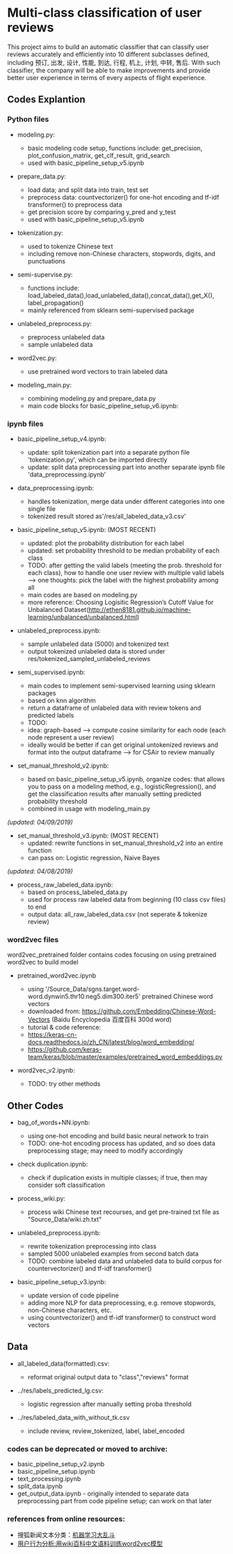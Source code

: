 # Multi-class classification of user reviews

This project aims to build an automatic classifier that can classify user reviews accurately and efficiently into 10 different subclasses defined, including 预订, 出发, 设计, 性能, 到达, 行程, 机上, 计划, 中转, 售后. With such classifier, the company will be able to make improvements and provide better user experience in terms of every aspects of flight experience.

## Codes Explantion
### Python files
* modeling.py:
    - basic modeling code setup, functions include: get_precision, plot_confusion_matrix, get_clf_result, grid_search
    - used with basic_pipeline_setup_v5.ipynb
            
* prepare_data.py:
    - load data; and split data into train, test set
    - preprocess data: countvectorizer() for one-hot encoding and tf-idf transformer() to preprocess data
    - get precision score by comparing y_pred and y_test
    - used with basic_pipeline_setup_v5.ipynb
        
* tokenization.py:
    - used to tokenize Chinese text
    - including remove non-Chinese characters, stopwords, digits, and punctuations
                
* semi-supervise.py:
    - functions include: load_labeled_data(),load_unlabeled_data(),concat_data(),get_X(), label_propagation()
    - mainly referenced from sklearn semi-supervised package

* unlabeled_preprocess.py:
    - preprocess unlabeled data
    - sample unlabeled data

* word2vec.py:
    - use pretrained word vectors to train labeled data

* modeling_main.py:
    - combining modeling.py and prepare_data.py
    - main code blocks for basic_pipeline_setup_v6.ipynb:
    
    
### ipynb files
    
* basic_pipeline_setup_v4.ipynb:
    - update: split tokenization part into a separate python file 'tokenization.py', which can be imported directly
    - update: split data preprocessing part into another separate ipynb file 'data_preprocessing.ipynb'

* data_preprocessing.ipynb:
    - handles tokenization, merge data under different categories into one single file
    - tokenized result stored as'/res/all_labeled_data_v3.csv'
        
* basic_pipeline_setup_v5.ipynb: (MOST RECENT)
    - updated: plot the probability distribution for each label
    - updated: set probability threshold to be median probability of each class
    - TODO: after getting the valid labels (meeting the prob. threshold for each class), how to handle one user review with multiple valid labels --> one thoughts: pick the label with the highest probability among all
    - main codes are based on modeling.py
    - more reference: Choosing Logisitic Regression’s Cutoff Value for Unbalanced Dataset(http://ethen8181.github.io/machine-learning/unbalanced/unbalanced.html)
            
* unlabeled_preprocess.ipynb: 
    - sample unlabeled data (5000) and tokenized text
    - output tokenized unlabeled data is stored under res/tokenized_sampled_unlabeled_reviews
        
* semi_supervised.ipynb: 
    - main codes to implement semi-supervised learning using sklearn packages
    - based on knn algorithm
    - return a dataframe of unlabeled data with review tokens and predicted labels
    - TODO: 
    - idea: graph-based --> compute cosine similarity for each node (each node represent a user review)
    - ideally would be better if can get original untokenized reviews and format into the output dataframe --> for CSAir to review manually

* set_manual_threshold_v2.ipynb: 
    - based on basic_pipeline_setup_v5.ipynb, organize codes: that allows you to pass on a modeling method, e.g., logisticRegression(), and get the classification results after manually setting predicted probability threshold
    - combined in usage with modeling_main.py
         
_(updated: 04/09/2019)_
* set_manual_threshold_v3.ipynb: (MOST RECENT)
    - updated: rewrite functions in set_manual_threshold_v2 into an entire function
    - can pass on: Logistic regression, Naive Bayes 
        
_(updated: 04/08/2019)_
* process_raw_labeled_data.ipynb:
    - based on process_labeled_data.py 
    - used for process raw labeled data from beginning (10 class csv files) to end
    - output data: all_raw_labeled_data.csv (not seperate & tokenize review)
        

### word2vec files
        
word2vec_pretrained folder contains codes focusing on using pretrained word2vec to build model
* pretrained_word2vec.ipynb
    - using '/Source_Data/sgns.target.word-word.dynwin5.thr10.neg5.dim300.iter5' pretrained Chinese word vectors
    - downloaded from: https://github.com/Embedding/Chinese-Word-Vectors (Baidu Encyclopedia 百度百科 300d word)
    - tutorial & code reference: 
    - https://keras-cn-docs.readthedocs.io/zh_CN/latest/blog/word_embedding/ 
    - https://github.com/keras-team/keras/blob/master/examples/pretrained_word_embeddings.py

* word2vec_v2.ipynb:
    - TODO: try other methods
                    


## Other Codes

* bag_of_words+NN.ipynb:
    - using one-hot encoding and build basic neural network to train 
    - TODO: one-hot encoding process has updated, and so does data preprocessing stage; may need to modify accordingly

* check duplication.ipynb:
    - check if duplication exists in multiple classes; if true, then may consider soft classification 

* process_wiki.py:
    - process wiki Chinese text recourses, and get pre-trained txt file as "Source_Data/wiki.zh.txt"

* unlabeled_preprocess.ipynb:
    - rewrite tokenization preprocessing into class
    - sampled 5000 unlabeled examples from second batch data
    - TODO: combine labeled data and unlabeled data to build corpus for countervectorizer() and tf-idf transformer()

 * basic_pipeline_setup_v3.ipynb:
    - update version of code pipeline 
    - adding more NLP for data preprocessing, e.g. remove stopwords, non-Chinese characters, etc.
    - using countvectorizer() and tf-idf transformer() to construct word vectors
        

## Data

* all_labeled_data(formatted).csv: 
    - reformat original output data to "class","reviews" format

* ../res/labels_predicted_lg.csv:
    - logistic regression after manually setting proba threshold 

* ../res/labeled_data_with_without_tk.csv
    - include review, review_tokenized, label, label_encoded 


### codes can be deprecated or moved to archive: 
* basic_pipeline_setup_v2.ipynb
* basic_pipeline_setup.ipynb
* text_processing.ipynb
* split_data.ipynb
* get_output_data.ipynb - originally intended to separate data preprocessing part from code pipeline setup; can work on that later


### references from online resources:
* 搜狐新闻文本分类：[机器学习大乱斗](https://www.jianshu.com/p/e21b570a6b8a)
* [用户行为分析:用wiki百科中文语料训练word2vec模型](https://blog.csdn.net/hereiskxm/article/details/49664845)

      
   
  
  


